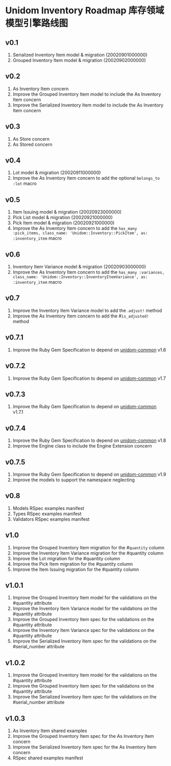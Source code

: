 # Unidom Inventory Roadmap 库存领域模型引擎路线图

## v0.1
1. Serialized Inventory Item model & migration (20020901000000)
2. Grouped Inventory Item model & migration (20020902000000)

## v0.2
1. As Inventory Item concern
2. Improve the Grouped Inventory Item model to include the As Inventory Item concern
3. Improve the Serialized Inventory Item model to include the As Inventory Item concern

## v0.3
1. As Store concern
2. As Stored concern

## v0.4
1. Lot model & migration (20020911000000)
2. Improve the As Inventory Item concern to add the optional ``belongs_to :lot`` macro

## v0.5
1. Item Issuing model & migration (20020923000000)
2. Pick List model & migration (20020921000000)
3. Pick Item model & migration (20020921000000)
4. Improve the As Inventory Item concern to add the ``has_many :pick_items, class_name: 'Unidom::Inventory::PickItem', as: :inventory_item`` macro

## v0.6
1. Inventory Item Variance model & migration (20020903000000)
2. Improve the As Inventory Item concern to add the ``has_many :variances, class_name: 'Unidom::Inventory::InventoryItemVariance', as: :inventory_item`` macro

## v0.7
1. Improve the Inventory Item Variance model to add the .``adjust!`` method
2. Improve the As Inventory Item concern to add the #``is_adjusted!`` method

## v0.7.1
1. Improve the Ruby Gem Specification to depend on [unidom-common](https://github.com/topbitdu/unidom-common) v1.6

## v0.7.2
1. Improve the Ruby Gem Specification to depend on [unidom-common](https://github.com/topbitdu/unidom-common) v1.7

## v0.7.3
1. Improve the Ruby Gem Specification to depend on [unidom-common](https://github.com/topbitdu/unidom-common) v1.7.1

## v0.7.4
1. Improve the Ruby Gem Specification to depend on [unidom-common](https://github.com/topbitdu/unidom-common) v1.8
2. Improve the Engine class to include the Engine Extension concern

## v0.7.5
1. Improve the Ruby Gem Specification to depend on [unidom-common](https://github.com/topbitdu/unidom-common) v1.9
2. Improve the models to support the namespace neglecting

## v0.8
1. Models RSpec examples manifest
2. Types RSpec examples manifest
3. Validators RSpec examples manifest

## v1.0
1. Improve the Grouped Inventory Item migration for the #``quantity`` column
2. Improve the Inventory Item Variance migration for the #quantity column
3. Improve the Lot migration for the #quantity column
4. Improve the Pick Item migration for the #quantity column
5. Improve the Item Issuing migration for the #quantity column

## v1.0.1
1. Improve the Grouped Inventory Item model for the validations on the #quantity attribute
2. Improve the Inventory Item Variance model for the validations on the #quantity attribute
3. Improve the Grouped Inventory Item spec for the validations on the #quantity attribute
4. Improve the Inventory Item Variance spec for the validations on the #quantity attribute
5. Improve the Serialized Inventory Item spec for the validations on the #serial_number attribute

## v1.0.2
1. Improve the Grouped Inventory Item model for the validations on the #quantity attribute
2. Improve the Grouped Inventory Item spec for the validations on the #quantity attribute
3. Improve the Serialized Inventory Item spec for the validations on the #serial_number attribute

## v1.0.3
1. As Inventory Item shared examples
2. Improve the Grouped Inventory Item spec for the As Inventory Item concern
3. Improve the Serialized Inventory Item spec for the As Inventory Item concern
4. RSpec shared examples manifest
